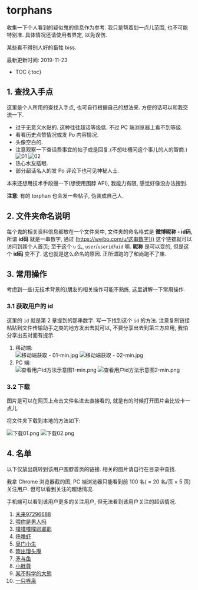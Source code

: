# torphans

收集一下个人看到的疑似鬼的信息作为参考. 我只是帮着划一点儿范围, 也不可能特别准. 具体情况还请使用者界定, 以免误伤.

某些看不得别人好的畜牲 biss.

最新更新时间: 2019-11-23

* TOC
{:toc}

## 1. 查找入手点

这里是个人所用的查找入手点, 也可自行根据自己的想法来. 方便的话可以和我交流一下.

* 过于无意义水贴的. 这种往往超话等级低. 不过 PC 端浏览器上看不到等级.
* 看看历史点赞情况或发 Po 内容情况.
* 头像空白的.
* 注意观察一下查话费事宜的帖子或是回复.(不想吐槽问这个事儿的人的智商.) ![01](https://upload.cc/i1/2019/11/22/KizwFX.png) ![02](https://upload.cc/i1/2019/11/22/RLm3e6.png)
* 热心水友插眼.
* 部分超话名人的发 Po 评论下也可见神秘人士.

本来还想用技术手段搜一下(想使用围脖 API), 我能力有限, 感觉好像没办法搜到.

**注意**: 有的 torphan 也会发一些帖子, 伪装成自己人.

## 2. 文件夹命名说明

每个鬼的相关资料信息都放在一个文件夹中, 文件夹的命名格式是 **微博昵称 - id码**, 所谓 **id码** 就是一串数字, 通过 [https://weibo.com/u/这串数字]() 这个链接就可以访问到其个人首页; 至于这个 `u` 么, `user`/`userid`/`uid` 嘛. **昵称** 是可以变的, 但是这个 **id码** 变不了. 这也就是这么命名的原因. 正所谓跑的了和尚跑不了庙.

## 3. 常用操作

考虑到一些(无技术背景的)朋友的相关操作可能不熟练, 这里讲解一下常用操作.

### 3.1 获取用户的 id

这里的 `id` 就是第 2 章提到的那串数字. 写一下找到这个 `id` 的方法. 注意复制链接粘贴到文件传输助手之类的地方发出去就可以, 不要分享出去到第三方应用, 我怕分享出去对面有提示.

1. 移动端: <br/>![移动端获取 - 01-min.jpg](https://i.loli.net/2019/11/22/3GD1cL98PXeyIxm.jpg) ![移动端获取 - 02-min.jpg](https://i.loli.net/2019/11/22/VjeG7E2bAYvFonD.jpg)
2. PC 端: <br/>![查看用户id方法示意图1-min.png](https://i.loli.net/2019/11/22/djYZDFukxwL9om1.png) ![查看用户id方法示意图2-min.png](https://i.loli.net/2019/11/22/cVsaFlSDJIvwp3X.png)

### 3.2 下载

图片是可以在网页上点击文件名进去直接看的, 就是有的时候打开图片会比较卡一点儿.

将文件夹下载到本地的方法如下:

![下载01.png](https://i.loli.net/2019/11/23/r1TJ2tB7k5zvlib.png)
![下载02.png](https://i.loli.net/2019/11/23/6lkTjxuh2RtEZQz.png)

## 4. 名单

以下仅放出跳转到该用户围脖首页的链接. 相关的图片请自行在目录中查找.

我拿 Chrome 浏览器截的图, PC 端浏览器只能看到前 100 名( = 20 名/页 × 5 页)关注用户. 但可以看到关注的超话情况.

手机端可以看到该用户更多的关注用户, 但无法看到该用户关注的超话情况.

1. [未来97296688](https://weibo.com/u/7119504329)
2. [喂你是男人吗](https://weibo.com/u/5697257471)
3. [噗噗噗噗耶耶耶](https://weibo.com/u/5652119834)
4. [呼噜虾](https://weibo.com/u/5494597688)
5. [吴门小生](https://weibo.com/u/5695996593)
6. [晓出馒头庵](https://weibo.com/u/3692504915)
7. [矛与鱼](https://weibo.com/u/)
8. [小胖尊](https://weibo.com/u/6035416129)
9. [某不科学的大熊](https://weibo.com/u/6071274934)
10. [一只啄枭](https://weibo.com/u/6016567116)
